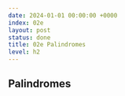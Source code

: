 ```yaml
---
date: 2024-01-01 00:00:00 +0000
index: 02e
layout: post
status: done
title: 02e Palindromes
level: h2
---
```


## Palindromes